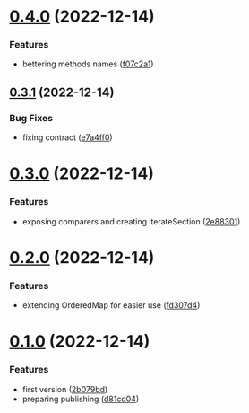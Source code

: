 # [0.4.0](https://github.com/codibre/fluent-iterable-js-sdsl/compare/v0.3.1...v0.4.0) (2022-12-14)


### Features

* bettering methods names ([f07c2a1](https://github.com/codibre/fluent-iterable-js-sdsl/commit/f07c2a1eb3d62e88bd6ec5990252bc0e3e81cdfd))

## [0.3.1](https://github.com/codibre/fluent-iterable-js-sdsl/compare/v0.3.0...v0.3.1) (2022-12-14)


### Bug Fixes

* fixing contract ([e7a4ff0](https://github.com/codibre/fluent-iterable-js-sdsl/commit/e7a4ff00cc3e33393f1502e09d7899d0e91c9a51))

# [0.3.0](https://github.com/codibre/fluent-iterable-js-sdsl/compare/v0.2.0...v0.3.0) (2022-12-14)


### Features

* exposing comparers and creating iterateSection ([2e88301](https://github.com/codibre/fluent-iterable-js-sdsl/commit/2e88301ac28b66ae9e2b12a94f2acda1e3f19098))

# [0.2.0](https://github.com/codibre/fluent-iterable-js-sdsl/compare/v0.1.0...v0.2.0) (2022-12-14)


### Features

* extending OrderedMap for easier use ([fd307d4](https://github.com/codibre/fluent-iterable-js-sdsl/commit/fd307d4f553ab965ef46c919fd7f649248bbafe9))

# [0.1.0](https://github.com/codibre/fluent-iterable-js-sdsl/compare/v0.0.0...v0.1.0) (2022-12-14)


### Features

* first version ([2b079bd](https://github.com/codibre/fluent-iterable-js-sdsl/commit/2b079bdadb010c5b849ef896ee3035598eb7631d))
* preparing publishing ([d81cd04](https://github.com/codibre/fluent-iterable-js-sdsl/commit/d81cd04f263e3a2f57350b2efcd06a008310030b))
